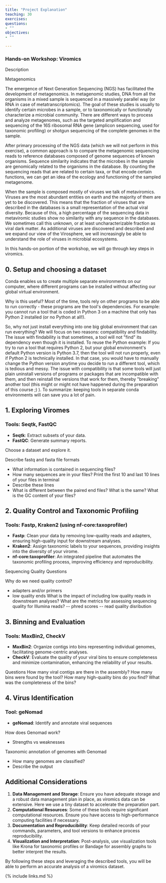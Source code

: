 ```yaml
---
title: "Project Explanation"
teaching: 30
exercises: 
questions:
- ""
objectives:
- ""

---
```


### Hands-on Workshop: Viromics
Description

Metagenomics

The emergence of Next Generation Sequencing (NGS) has facilitated the development of metagenomics. In metagenomic studies, DNA from all the organisms in a mixed sample is sequenced in a massively parallel way (or RNA in case of metatranscriptomics). The goal of these studies is usually to identify certain microbes in a sample, or to taxonomically or functionally characterize a microbial community. There are different ways to process and analyze metagenomes, such as the targeted amplification and sequencing of the 16S ribosomal RNA gene (amplicon sequencing, used for taxonomic profiling) or shotgun sequencing of the complete genomes in the sample.

After primary processing of the NGS data (which we will not perform in this exercise), a common approach is to compare the metagenomic sequencing reads to reference databases composed of genome sequences of known organisms. Sequence similarity indicates that the microbes in the sample are genomically related to the organisms in the database. By counting the sequencing reads that are related to certain taxa, or that encode certain functions, we can get an idea of the ecology and functioning of the sampled metagenome.

When the sample is composed mostly of viruses we talk of metaviromics. Viruses are the most abundant entities on earth and the majority of them are yet to be discovered. This means that the fraction of viruses that are described in the databases is a small representation of the actual viral diversity. Because of this, a high percentage of the sequencing data in metaviromic studies show no similarity with any sequence in the databases. We sometimes call this unknown, or at least uncharacterizable fraction as viral dark matter. As additional viruses are discovered and described and we expand our view of the Virosphere, we will increasingly be able to understand the role of viruses in microbial ecosystems. 

In this hands-on portion of the workshop, we will go through key steps in viromics.

## 0. Setup and choosing a dataset

Conda enables us to create multiple separate environments on our computer, where different programs can be installed without affecting our global virtual environment.

Why is this useful? Most of the time, tools rely on other programs to be able to run correctly - these programs are the tool's dependencies. For example: you cannot run a tool that is coded in Python 3 on a machine that only has Python 2 installed (or no Python at all!).

So, why not just install everything into one big global environment that can run everything? We will focus on two reasons: compatibility and findability. The issue with findability is that sometimes, a tool will not "find" its dependency even though it is installed. To reuse the Python example: If you try to run a tool that requires Python 2, but your global environment's default Python version is Python 3.7, then the tool will not run properly, even if Python 2 is technically installed. In that case, you would have to manually change the Python version anytime you decide to run a different tool, which is tedious and messy. The issue with compatibility is that some tools will just plain uninstall versions of programs or packages that are incompatible with them, and then reinstall the versions that work for them, thereby "breaking" another tool (this might or might not have happened during the preparation of this course ;) ). To summarize: keeping tools in separate conda environments will can save you a lot of pain.

## 1. Exploring Viromes
### Tools: Seqtk, FastQC

- **Seqtk**: Extract subsets of your data.
- **FastQC**: Generate summary reports.

Choose a dataset and explore it.

Describe fastq and fasta file formats
- What information is contained in sequencing files?
- How many sequences are in your files?
Print the first 10 and last 10 lines of your files in terminal
- Describe these lines
- What is different between the paired end files? What is the same?
What is the GC content of your files?

## 2. Quality Control and Taxonomic Profiling
### Tools: Fastp, Kraken2 (using nf-core:taxoprofiler)

- **Fastp**: Clean your data by removing low-quality reads and adapters, ensuring high-quality input for downstream analyses.
- **Kraken2**: Assign taxonomic labels to your sequences, providing insights into the diversity of your virome.
- **nf-core:taxoprofiler**: An integrated pipeline that automates the taxonomic profiling process, improving efficiency and reproducibility.

Sequencing Quality Questions

Why do we need quality control?
- adapters and/or primers
- low quality ends
What is the impact of including low quality reads in downstream analyses?
What are the metrics for assessing sequencing quality for Illumina reads?
-- phred scores
-- read quality disribution

## 3. Binning and Evaluation
### Tools: MaxBin2, CheckV

- **MaxBin2**: Organize contigs into bins representing individual genomes, facilitating genome-centric analyses.
- **CheckV**: Evaluate the quality of your viral bins to ensure completeness and minimize contamination, enhancing the reliability of your results.

Questions
How many viral contigs are there in the assembly?
How many bins were found by the tool?
How many high-quality bins do you find?
What was the completeness of the bins?

## 4. Virus Identification
### Tool: geNomad

- **geNomad**: Identify and annotate viral sequences

How does Genomad work?
- Strengths vs weaknesses

Taxonomic annotation of genomes with Genomad
- How many genomes are classified?
- Describe the output

## Additional Considerations

1. **Data Management and Storage**: Ensure you have adequate storage and a robust data management plan in place, as viromics data can be extensive. Here we use a tiny dataset to accelerate the preparation part. 
2. **Computational Resources**: Some of these tools require significant computational resources. Ensure you have access to high-performance computing facilities if necessary.
3. **Documentation and Reproducibility**: Keep detailed records of your commands, parameters, and tool versions to enhance process reproducibility.
4. **Visualization and Interpretation**: Post-analysis, use visualization tools like Krona for taxonomic profiles or Bandage for assembly graphs to better interpret the results.

By following these steps and leveraging the described tools, you will be able to perform an accurate analysis of a viromics dataset. 

{% include links.md %}
